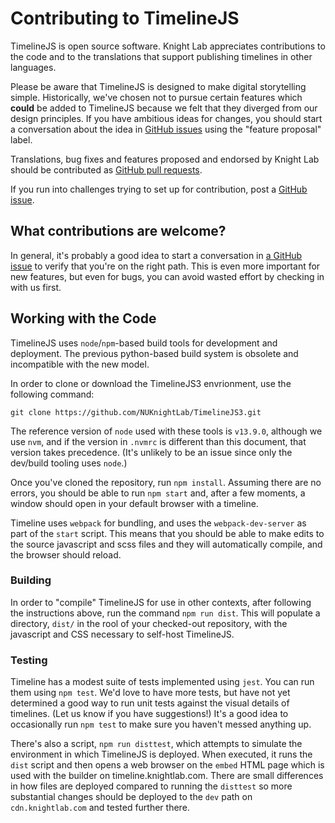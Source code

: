 # Contributing to TimelineJS

TimelineJS is open source software. Knight Lab appreciates contributions to the code and to the translations that support publishing timelines in other languages.

Please be aware that TimelineJS is designed to make digital storytelling simple. Historically, we've chosen not to pursue certain features which **could** be added to TimelineJS because we felt that they diverged from our design principles. If you have ambitious ideas for changes, you should start a conversation about the idea in [GitHub issues](https://github.com/NUKnightLab/TimelineJS3/issues) using the "feature proposal" label. 

Translations, bug fixes and features proposed and endorsed by Knight Lab should be contributed as [GitHub pull requests](https://help.github.com/articles/using-pull-requests/).

If you run into challenges trying to set up for contribution, post a [GitHub issue](https://github.com/NUKnightLab/TimelineJS3/issues).

## What contributions are welcome?

In general, it's probably a good idea to start a conversation in [a GitHub issue](https://github.com/NUKnightLab/TimelineJS3/issues) to verify that you're on the right path. This is even more important for new features, but even for bugs, you can avoid wasted effort by checking in with us first.

## Working with the Code

TimelineJS uses `node`/`npm`-based build tools for development and deployment. The previous python-based build system is obsolete and incompatible with the new model.

In order to clone or download the TimelineJS3 envrionment, use the following command:

    git clone https://github.com/NUKnightLab/TimelineJS3.git

The reference version of `node` used with these tools is `v13.9.0`, although we use `nvm`, and if the version in `.nvmrc` is different than this document, that version takes precedence. (It's unlikely to be an issue since only the dev/build tooling uses `node`.)

Once you've cloned the repository, run `npm install`. Assuming there are no errors, you should be able to run `npm start` and, after a few moments, a window should open in your default browser with a timeline.  

Timeline uses `webpack` for bundling, and uses the `webpack-dev-server` as part of the `start` script. This means that you should be able to make edits to the source javascript and scss files and they will automatically compile, and the browser should reload.

### Building

In order to "compile" TimelineJS for use in other contexts, after following the instructions above, run the command `npm run dist`. This will populate a directory, `dist/` in the rool of your checked-out repository, with the javascript and CSS necessary to self-host TimelineJS.


### Testing

Timeline has a modest suite of tests implemented using `jest`. You can run them using `npm test`. We'd love to have more tests, but have not yet determined a good way to run unit tests against the visual details of timelines. (Let us know if you have suggestions!)  It's a good idea to occasionally run `npm test` to make sure you haven't messed anything up.

There's also a script, `npm run disttest`, which attempts to simulate the environment in which TimelineJS is deployed. When executed, it runs the `dist` script and then opens a web browser on the `embed` HTML page which is used with the builder on timeline.knightlab.com. There are small differences in how files are deployed compared to running the `disttest` so more substantial changes should be deployed to the `dev` path on `cdn.knightlab.com` and tested further there.

